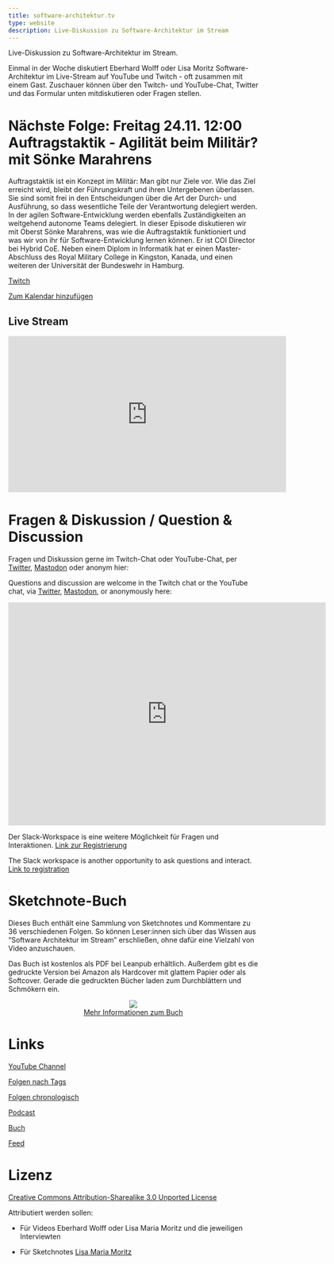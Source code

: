 ```yaml
---
title: software-architektur.tv
type: website
description: Live-Diskussion zu Software-Architektur im Stream
---
```


Live-Diskussion zu Software-Architektur im Stream. 

Einmal in der Woche diskutiert Eberhard Wolff oder Lisa Moritz
Software-Architektur im
Live-Stream auf YouTube und Twitch - oft zusammen mit einem
Gast. Zuschauer können über den Twitch- und YouTube-Chat, Twitter und
das Formular unten mitdiskutieren oder Fragen
stellen. 
 
# Nächste Folge: Freitag 24.11. 12:00 Auftragstaktik - Agilität beim Militär? mit Sönke Marahrens

Auftragstaktik ist ein Konzept im Militär: Man gibt nur Ziele vor. Wie
das Ziel erreicht wird, bleibt der Führungskraft und ihren
Untergebenen überlassen. Sie sind somit frei in den Entscheidungen
über die Art der Durch- und Ausführung, so dass wesentliche Teile der
Verantwortung delegiert werden. In der agilen Software-Entwicklung
werden ebenfalls Zuständigkeiten an weitgehend autonome Teams
delegiert. In dieser Episode diskutieren wir mit Oberst Sönke
Marahrens, was wie die Auftragstaktik funktioniert und was wir von ihr
für Software-Entwicklung lernen können. Er ist COI Director bei Hybrid
CoE. Neben einem Diplom in Informatik hat er einen Master-Abschluss
des Royal Military College in Kingston, Kanada, und einen weiteren der
Universität der Bundeswehr in Hamburg.

[Twitch](https://www.twitch.tv/ebrwolff)

<!-- [Add to calendar](appointment.ics) -->
[Zum Kalendar hinzufügen](termin.ics)

## Live Stream

<center>

<div class="embed-container"> <iframe width="560" height="315"
src="https://www.youtube-nocookie.com/embed/Oc4X7AZpJgA"
frameborder="0" allow="accelerometer; autoplay; clipboard-write;
encrypted-media; gyroscope; picture-in-picture fullscreen"
></iframe> </div>
</center>

<!-- In diesem Stream sieht und hört man Eberhard und Aminata. -->

<!-- ## Live Sketchnoting -->

<!-- <center> -->
<!-- <div aclass="embed-container"> <iframe width="560" height="315" -->
<!-- src="https://www.youtube-nocookie.com/embed/ORKaR3LqkGg" -->
<!-- frameborder="0" allow="accelerometer; autoplay; clipboard-write; -->
<!-- encrypted-media; gyroscope; picture-in-picture" -->
<!-- allowfullscreen></iframe> </div> -->
<!-- </center> -->

<!-- In diesem Stream mal Lisa Sketchnotes und man hört Eberhard und -->
<!-- Adminata dazu. -->

# Fragen & Diskussion  / Question & Discussion

Fragen und Diskussion gerne im Twitch-Chat oder YouTube-Chat, per
[Twitter](https://twitter.com/ewolff),
[Mastodon](https://mastodon.social/web/@ewolff) oder anonym
hier:

Questions and discussion are welcome in the Twitch chat or the
YouTube chat, via [Twitter](https://twitter.com/ewolff),
[Mastodon](https://mastodon.social/web/@ewolff), or
anonymously here:

<div class="embed-container">
<div class="ratio4x3">
<iframe
src="https://docs.google.com/forms/d/e/1FAIpQLSf0xIZkNG_wRJ0IiobVcO3Z-q3dQMcwYTww0wgiWCupZCKM4A/viewform?embedded=true"
width="640" height="450" frameborder="0" marginheight="0"
marginwidth="0">Loading…</iframe>
</div>
</div>

Der Slack-Workspace is eine weitere Möglichkeit für Fragen und
Interaktionen. [Link zur Registrierung](https://join.slack.com/t/softwarearchi-z7a7941/shared_invite/zt-1is9gyson-a2bb_9TsgKu_lLK68SXAsg)

The Slack workspace is another opportunity to ask questions and
interact. [Link to registration](https://join.slack.com/t/softwarearchi-z7a7941/shared_invite/zt-1is9gyson-a2bb_9TsgKu_lLK68SXAsg)


# Sketchnote-Buch

Dieses Buch enthält eine Sammlung von Sketchnotes und Kommentare zu 36
verschiedenen Folgen. So können Leser:innen sich über das Wissen aus
“Software Architektur im Stream” erschließen, ohne dafür eine Vielzahl
von Video anzuschauen.

Das Buch ist kostenlos als PDF bei Leanpub erhältlich. Außerdem gibt
es die gedruckte Version bei Amazon als Hardcover mit glattem Papier
oder als Softcover. Gerade die gedruckten Bücher laden zum
Durchblättern und Schmökern ein. 

<center>

<a href="sketchnote-buch"> <img
src="sketchnote-buch.jpg" /> <br /> Mehr Informationen zum Buch</a>

</center>

# Links

[YouTube Channel](https://www.youtube.com/user/ewolff/)

[Folgen nach Tags](tags.html)

[Folgen chronologisch](chronologisch.html)

[Podcast](podcast.html)

[Buch](/sketchnote-buch)

[Feed](feed.xml)

# Lizenz

[Creative Commons Attribution-Sharealike 3.0 Unported
License](http://creativecommons.org/licenses/by-sa/3.0/)

Attributiert werden sollen:

* Für Videos Eberhard Wolff oder Lisa Maria Moritz und die jeweiligen Interviewten

* Für Sketchnotes [Lisa Maria Moritz](https://twitter.com/Teapot4181)

<a rel="me" href="https://mastodon.social/@ewolff"></a>
